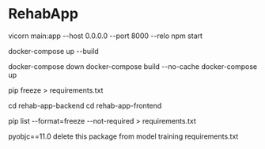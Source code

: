 # RehabApp

vicorn main:app --host 0.0.0.0 --port 8000 --relo
npm start

docker-compose up --build

docker-compose down
docker-compose build --no-cache
docker-compose up

pip freeze > requirements.txt

cd rehab-app-backend 
cd rehab-app-frontend

pip list --format=freeze --not-required > requirements.txt

pyobjc==11.0 delete this package from model training requirements.txt